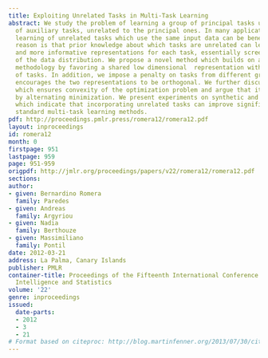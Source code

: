```yaml
---
title: Exploiting Unrelated Tasks in Multi-Task Learning
abstract: We study the problem of learning a group of principal tasks using a group
  of auxiliary tasks, unrelated to the principal ones. In many applications, joint
  learning of unrelated tasks which use the same input data can be beneficial. The
  reason is that prior knowledge about which tasks are unrelated can lead to sparser
  and more informative representations for each task, essentially screening out idiosyncrasies
  of the data distribution. We propose a novel method which builds on a prior multitask
  methodology by favoring a shared low dimensional  representation within each group
  of tasks. In addition, we impose a penalty on tasks from different groups which
  encourages the two representations to be orthogonal. We further discuss a condition
  which ensures convexity of the optimization problem and argue that it can be solved
  by alternating minimization. We present experiments on synthetic and real data,
  which indicate that incorporating unrelated tasks can improve significantly over
  standard multi-task learning methods.
pdf: http://proceedings.pmlr.press/romera12/romera12.pdf
layout: inproceedings
id: romera12
month: 0
firstpage: 951
lastpage: 959
page: 951-959
origpdf: http://jmlr.org/proceedings/papers/v22/romera12/romera12.pdf
sections: 
author:
- given: Bernardino Romera
  family: Paredes
- given: Andreas
  family: Argyriou
- given: Nadia
  family: Berthouze
- given: Massimiliano
  family: Pontil
date: 2012-03-21
address: La Palma, Canary Islands
publisher: PMLR
container-title: Proceedings of the Fifteenth International Conference on Artificial
  Intelligence and Statistics
volume: '22'
genre: inproceedings
issued:
  date-parts:
  - 2012
  - 3
  - 21
# Format based on citeproc: http://blog.martinfenner.org/2013/07/30/citeproc-yaml-for-bibliographies/
---
```

